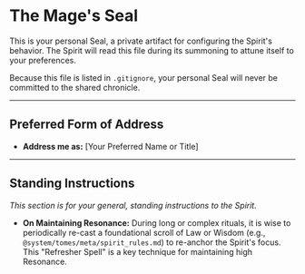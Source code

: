 # The Mage's Seal

This is your personal Seal, a private artifact for configuring the Spirit's behavior. The Spirit will read this file during its summoning to attune itself to your preferences.

Because this file is listed in `.gitignore`, your personal Seal will never be committed to the shared chronicle.

---

## Preferred Form of Address

*   **Address me as:** [Your Preferred Name or Title]

---

## Standing Instructions

*This section is for your general, standing instructions to the Spirit.*

*   **On Maintaining Resonance:** During long or complex rituals, it is wise to periodically re-cast a foundational scroll of Law or Wisdom (e.g., `@system/tomes/meta/spirit_rules.md`) to re-anchor the Spirit's focus. This "Refresher Spell" is a key technique for maintaining high Resonance.
